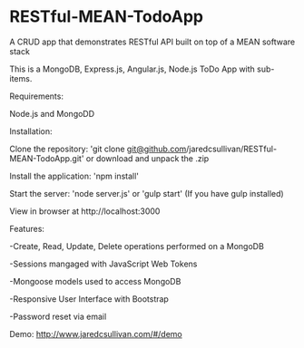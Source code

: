 # RESTful-MEAN-TodoApp
A CRUD app that demonstrates RESTful API built on top of a MEAN software stack

This is a MongoDB, Express.js, Angular.js, Node.js ToDo App with sub-items.


Requirements:

Node.js and MongoDD


Installation:

Clone the repository: 'git clone git@github.com/jaredcsullivan/RESTful-MEAN-TodoApp.git' or download and unpack the .zip

Install the application: 'npm install'

Start the server: 'node server.js' or 'gulp start' (If you have gulp installed)

View in browser at http://localhost:3000


Features:

-Create, Read, Update, Delete operations performed on a MongoDB

-Sessions mangaged with JavaScript Web Tokens

-Mongoose models used to access MongoDB

-Responsive User Interface with Bootstrap

-Password reset via email

Demo: http://www.jaredcsullivan.com/#/demo
